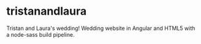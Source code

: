 # tristanandlaura

Tristan and Laura's wedding! Wedding website in Angular and HTML5 with a node-sass build pipeline.
